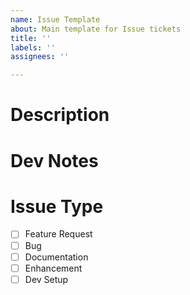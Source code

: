 ```yaml
---
name: Issue Template
about: Main template for Issue tickets
title: ''
labels: ''
assignees: ''

---
```


# Description

# Dev Notes

# Issue Type
- [ ] Feature Request
- [ ] Bug
- [ ] Documentation
- [ ] Enhancement
- [ ] Dev Setup
